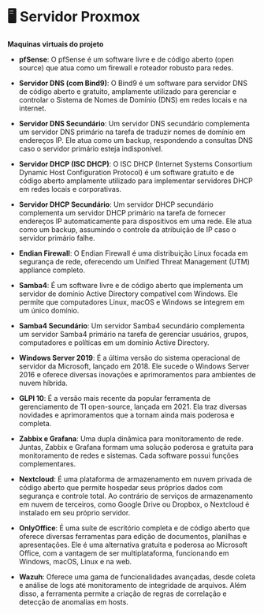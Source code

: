 # 🖥️ Servidor Proxmox


**Maquinas virtuais do projeto**

  - **pfSense**: O pfSense é um software livre e de código aberto (open source) que atua como um firewall e roteador robusto para redes.

- **Servidor DNS (com Bind9)**: O Bind9 é um software para servidor DNS de código aberto e gratuito, amplamente utilizado para gerenciar e controlar o Sistema de Nomes de Domínio (DNS) em redes locais e na internet.

- **Servidor DNS Secundário**: Um servidor DNS secundário complementa um servidor DNS primário na tarefa de traduzir nomes de domínio em endereços IP. Ele atua como um backup, respondendo a consultas DNS caso o servidor primário esteja indisponível.

- **Servidor DHCP (ISC DHCP)**: O ISC DHCP (Internet Systems Consortium Dynamic Host Configuration Protocol) é um software gratuito e de código aberto amplamente utilizado para implementar servidores DHCP em redes locais e corporativas.

- **Servidor DHCP Secundário**: Um servidor DHCP secundário complementa um servidor DHCP primário na tarefa de fornecer endereços IP automaticamente para dispositivos em uma rede. Ele atua como um backup, assumindo o controle da atribuição de IP caso o servidor primário falhe.

- **Endian Firewall**: O Endian Firewall é uma distribuição Linux focada em segurança de rede, oferecendo um Unified Threat Management (UTM) appliance completo.

- **Samba4**: É um software livre e de código aberto que implementa um servidor de domínio Active Directory compatível com Windows. Ele permite que computadores Linux, macOS e Windows se integrem em um único domínio.

- **Samba4 Secundário**: Um servidor Samba4 secundário complementa um servidor Samba4 primário na tarefa de gerenciar usuários, grupos, computadores e políticas em um domínio Active Directory.

- **Windows Server 2019**: É a última versão do sistema operacional de servidor da Microsoft, lançado em 2018. Ele sucede o Windows Server 2016 e oferece diversas inovações e aprimoramentos para ambientes de nuvem híbrida.

- **GLPI 10**: É a versão mais recente da popular ferramenta de gerenciamento de TI open-source, lançada em 2021. Ela traz diversas novidades e aprimoramentos que a tornam ainda mais poderosa e completa.

- **Zabbix e Grafana**: Uma dupla dinâmica para monitoramento de rede. Juntas, Zabbix e Grafana formam uma solução poderosa e gratuita para monitoramento de redes e sistemas. Cada software possui funções complementares.

- **Nextcloud**: É uma plataforma de armazenamento em nuvem privada de código aberto que permite hospedar seus próprios dados com segurança e controle total. Ao contrário de serviços de armazenamento em nuvem de terceiros, como Google Drive ou Dropbox, o Nextcloud é instalado em seu próprio servidor.

- **OnlyOffice**: É uma suíte de escritório completa e de código aberto que oferece diversas ferramentas para edição de documentos, planilhas e apresentações. Ele é uma alternativa gratuita e poderosa ao Microsoft Office, com a vantagem de ser multiplataforma, funcionando em Windows, macOS, Linux e na web.

- **Wazuh**: Oferece uma gama de funcionalidades avançadas, desde coleta e análise de logs até monitoramento de integridade de arquivos. Além disso, a ferramenta permite a criação de regras de correlação e detecção de anomalias em hosts.     
